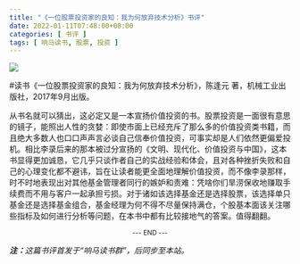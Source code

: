 ```yaml
---
title: "《一位股票投资家的良知：我为何放弃技术分析》书评"
date: 2022-01-11T07:48:00+08:00
categories: [ 书评 ]
tags: [ 响马读书, 股票, 投资 ]
---
```


<img src="220111-book-cover.jpg" style="max-width:300px"/>

#读书《一位股票投资家的良知：我为何放弃技术分析》，陈逢元 著，机械工业出版社，2017年9月出版。

从书名就可以猜出，这必定又是一本宣扬价值投资的书。股票投资是一面很有意思的镜子，能照出人性的贪婪：即使市面上已经充斥了那么多的价值投资类书籍，而且绝大多数人也口口声声言必谈自己信奉价值投资，可事实却是人们依然更偏爱投机。相比李录后来的那本被过分宣扬的《文明、现代化、价值投资与中国》，这本书显得更加诚恳，它几乎只谈作者自己的实战经验和体会，且对各种挫折失败和自己的心理变化都不避讳，旨在让读者能更全面地理解价值投资，而不像李录那样，时不时地表现出对其他基金管理者同行的嫉妒和责难：凭啥你们旱涝保收地赚取手续费而不用与客户一起承担亏损。对于诸如该选择基金还是选择股票，该选择单只基金还是选择基金组合，基金经理为何不得不尽量保持满仓，个股基本面该关注哪些指标及如何进行分析等问题，在本书中都有比较接地气的答案。值得翻翻。

<center><small>--- END ---</small></center>

<i><b>注：</b>这篇书评首发于“响马读书群”，后同步至本站。</i>
